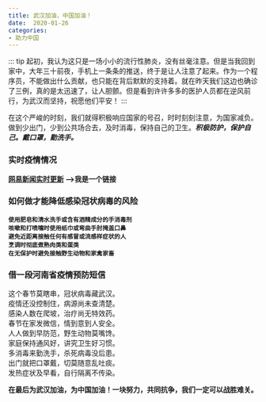 ```yaml
---
title: 武汉加油，中国加油！
date:  2020-01-26
categories:
- 助力中国
---
```


::: tip
起初，我认为这只是一场小小的流行性肺炎，没有丝毫注意。但是当我回到家中，大年三十前夜，手机上一条条的推送，终于是让人注意了起来。作为一个程序员，不能做出什么贡献，也只能在背后默默的支持着。就在昨天我们这边也确诊了三例，真的是太迅速了，让人胆颤。但是看到许许多多的医护人员都在逆风前行，为武汉而坚持，祝愿他们平安！
:::

在这个严峻的时刻，我们就得积极响应国家的号召，时时刻刻注意，为国家减负。做到少出门，少到公共场合去，及时消毒，保持自己的卫生。***积极防护，保护自己。戴口罩，勤洗手。***


### 实时疫情情况

**[网易新闻实时更新](https://news.163.com/special/epidemic/) -->我是一个链接**


### 如何做才能降低感染冠状病毒的风险
**`使用肥皂和清水洗手或含有酒精成分的手消毒剂`<br>
`咳嗽和打喷嚏时使用纸巾或弯曲手肘掩盖口鼻`<br>
`避免近距离接触任何有感冒或流感样症状的人`<br>
`烹调时彻底煮熟肉类和蛋类`<br>
`在无保护时避免接触野生动物和家禽家畜`**

### 借一段河南省疫情预防短信

这个春节莫瞎串，冠状病毒藏武汉。<br>
疫情还没控制住，病源尚未查清楚。<br>
感染人数在爬坡，治疗尚无特效药。<br>
春节在家发微信，情到意到人安全。<br>
人人做到早防范，野生动物莫嘴馋。<br>
家庭保持通风好，讲究卫生好习惯。<br>
多消毒来勤洗手，杀死病毒没后患。<br>
出门就把口罩戴，切莫随意乱吐痰。<br>
发热症状及早看，自行隔离不传染。


**在最后为武汉加油，为中国加油！一块努力，共同抗争，我们一定可以战胜难关。**
